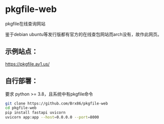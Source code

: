 # pkgfile-web
pkgfile在线查询网站

鉴于debian ubuntu等发行版都有官方的在线查包网站而arch没有，故作此网页。

## 示例站点：

https://pkgfile.ay1.us/


## 自行部署：
要求 python >= 3.8，且系统中有pkgfile命令
```bash
git clone https://github.com/Brx86/pkgfile-web
cd pkgfile-web
pip install fastapi uvicorn
uvicorn app:app --host=0.0.0.0 --port=8000
```